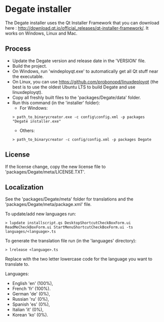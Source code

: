 # Degate installer

The Degate installer uses the Qt Installer Framework that you can download here : http://download.qt.io/official_releases/qt-installer-framework/.
It works on Windows, Linux and Mac.

## Process

- Update the Degate version and release date in the 'VERSION' file.
- Build the project.
- On Windows, run 'windeployqt.exe' to automatically get all Qt stuff near the executable.
- On Linux, you can use https://github.com/probonopd/linuxdeployqt (the best is to use the oldest Ubuntu LTS to build Degate and use linuxdeployqt).
- Copy all freshly built files to the 'packages/Degate/data' folder.
- Run this command (in the 'installer' folder): 
	- For Windows: 
	```console
    > path_to_binarycreator.exe -c config\config.xml -p packages "Degate installer.exe"
    ```
	- Others:
	```console
    > path_to_binarycreator -c config/config.xml -p packages Degate
    ```

## License

If the license change, copy the new license file to 'packages/Degate/meta/LICENSE.TXT'.

## Localization

See the 'packages/Degate/meta' folder for translations and the 'packages/Degate/meta/package.xml' file.

To update/add new languages run:
```console
> lupdate installscript.qs DesktopShortcutCheckBoxForm.ui ReadMeCheckBoxForm.ui StartMenuShortcutCheckBoxForm.ui -ts languages/<language>.ts
```
	
To generate the translation file run (in the 'languages' directory):
```console
> lrelease <language>.ts
```
	
Replace <language> with the two letter lowercase code for the language you want to translate to.
	
Languages:

- English 'en' (100%),
- French 'fr' (100%).
- German 'de' (0%),
- Russian 'ru' (0%),
- Spanish 'es' (0%),
- Italian 'it' (0%),
- Korean 'ko' (0%).
